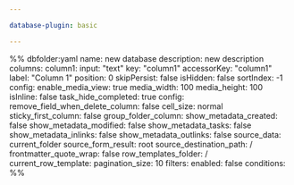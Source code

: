 ```yaml
---

database-plugin: basic

---
```


%% dbfolder:yaml
name: new database
description: new description
columns:
  column1:
    input: "text"
    key: "column1"
    accessorKey: "column1"
    label: "Column 1"
    position: 0
    skipPersist: false
    isHidden: false
    sortIndex: -1
    config:
      enable_media_view: true
      media_width: 100
      media_height: 100
      isInline: false
      task_hide_completed: true
config:
  remove_field_when_delete_column: false
  cell_size: normal
  sticky_first_column: false
  group_folder_column: 
  show_metadata_created: false
  show_metadata_modified: false
  show_metadata_tasks: false
  show_metadata_inlinks: false
  show_metadata_outlinks: false
  source_data: current_folder
  source_form_result: root
  source_destination_path: /
  frontmatter_quote_wrap: false
  row_templates_folder: /
  current_row_template: 
  pagination_size: 10
filters:
  enabled: false
  conditions:
%%